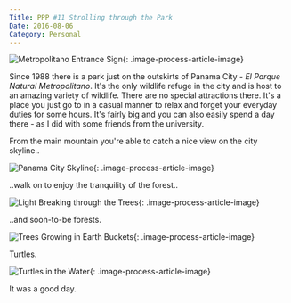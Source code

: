 ```yaml
---
Title: PPP #11 Strolling through the Park
Date: 2016-08-06
Category: Personal
---
```


![Metropolitano Entrance Sign]({static}/images/metropolitano-1.jpg){: .image-process-article-image}

Since 1988 there is a park just on the outskirts of Panama City - *El Parque Natural Metropolitano*. It's the only wildlife refuge in the city and is host to an amazing variety of wildlife. There are no special attractions there. It's a place you just go to in a casual manner to relax and forget your everyday duties for some hours. It's fairly big and you can also easily spend a day there - as I did with some friends from the university.

From the main mountain you're able to catch a nice view on the city skyline..

![Panama City Skyline]({static}/images/metropolitano-2.jpg){: .image-process-article-image}

..walk on to enjoy the tranquility of the forest..

![Light Breaking through the Trees]({static}/images/metropolitano-3.jpg){: .image-process-article-image}

..and soon-to-be forests.

![Trees Growing in Earth Buckets]({static}/images/metropolitano-4.jpg){: .image-process-article-image}

Turtles.

![Turtles in the Water]({static}/images/metropolitano-5.jpg){: .image-process-article-image}

It was a good day.
